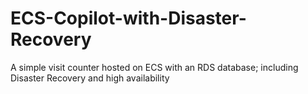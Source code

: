 # ECS-Copilot-with-Disaster-Recovery
A simple visit counter hosted on ECS with an RDS database; including Disaster Recovery and high availability
